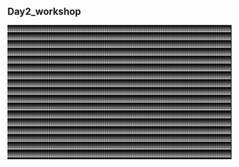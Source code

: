 ## Day2_workshop


![img](https://github.com/ddurAdvisor/CreativeCoding_2019Summer/blob/master/ProcessingCourse/Day2_workshop/images/page110472000.png)

